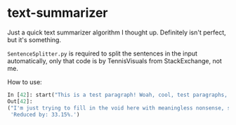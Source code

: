 # text-summarizer
Just a quick text summarizer algorithm I thought up. Definitely isn't perfect, but it's something.

`SentenceSplitter.py` is required to split the sentences in the input automatically, only that code is by TennisVisuals from StackExchange, not me.

How to use:
``` python
In [42]: start("This is a test paragraph! Woah, cool, test paragraphs, amazing! I'm just trying to fill in the void here with meaningless nonsense, so please bear with me. Haha, I made a bear joke, get it? Wait...I need to talk about something relating to actual bears before I do that, hmm. Oh, well, I thought it was funny, and that's all that matters. Haha, ha, ha...ha...", .25)
Out[42]: 
("I'm just trying to fill in the void here with meaningless nonsense, so please bear with me. Wait...I need to talk about something relating to actual bears before I do that, hmm. Oh, well, I thought it was funny, and that's all that matters.",
 'Reduced by: 33.15%.')
 ```
